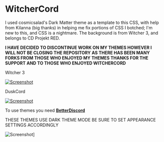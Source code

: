 # WitcherCord
 I used cosmicsalad's Dark Matter theme as a template to this CSS, with help from Kilanna (big thanks) in helping me fix portions of CSS I botched; I'm new to this, and CSS is a nightmare. The background is from Witcher 3, and belongs to CD Projekt RED.
 
 **I HAVE DECIDED TO DISCONTINUE WORK ON MY THEMES HOWEVER I WILL NOT BE CLOSING THE REPOSITORY AS THERE HAS BEEN MANY FORKS FROM THOSE WHO ENJOYED MY THEMES THANKS FOR THE SUPPORT AND TO THOSE WHO ENJOYED WITCHERCORD**

Witcher 3

[![Screenshot](http://i.imgur.com/PzP2Ekd.jpg)](http://i.imgur.com/LIowg6U.gifv "Click Me!")

DuskCord

[![Screenshot](http://i.imgur.com/56KWBGE.png)](http://i.imgur.com/HOc0X2j.gifv "Click Me!")

To use themes you need [__BetterDiscord__](https://betterdiscord.net/home/)

THESE THEMES USE DARK THEME MODE BE SURE TO SET APPEARANCE SETTINGS ACCORDINGLY

![Screenshot](http://i.imgur.com/xCZ4FYZ.png)]
